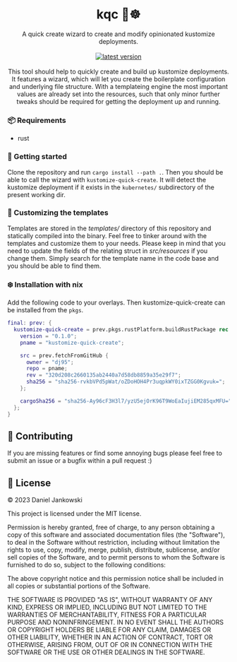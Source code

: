 <h1 align="center">kqc 🚀☸️</h1>

<p align="center">
  A quick create wizard to create and modify opinionated kustomize deployments.
  <br><br>
  <a href="https://github.com/dj95/kubernetes-quick-create/releases">
    <img alt="latest version" src="https://img.shields.io/github/tag/dj95/kubernetes-quick-create.svg" />
  </a>
  <br><br>
  This tool should help to quickly create and build up kustomize deployments. It features a wizard, which
  will let you create the boilerplate configuration and underlying file structure. With a templateing
  engine the most important values are already set into the resources, such that only minor further tweaks
  should be required for getting the deployment up and running.
</p>


### 📦 Requirements

- rust


### 🚀 Getting started

Clone the repository and run `cargo install --path .`. Then you should be able to call the wizard with `kustomize-quick-create`.
It will detect the kustomize deployment if it exists in the `kubernetes/` subdirectory of the present working dir.


### 🧪 Customizing the templates

Templates are stored in the *templates/* directory of this repository and statically compiled into the binary.
Feel free to tinker around with the templates and customize them to your needs.
Please keep in mind that you need to update the fields of the relating struct in *src/resources* if you change them.
Simply search for the template name in the code base and you should be able to find them.


### ❄️ Installation with nix


Add the following code to your overlays. Then kustomize-quick-create can be installed from the `pkgs`.

```nix
final: prev: {
  kustomize-quick-create = prev.pkgs.rustPlatform.buildRustPackage rec {
    version = "0.1.0";
    pname = "kustomize-quick-create";

    src = prev.fetchFromGitHub {
      owner = "dj95";
      repo = pname;
      rev = "320d208c2660135ab2440a7d58db8859a35e29f7";
      sha256 = "sha256-rvkbVPd5pWat/oZDoHOH4Pr3uqpkWY0ixTZGG0Kgvuk=";
    };

    cargoSha256 = "sha256-Ay96cF3H3l7/yzU5ejOrK96T9WoEaIujiEM285qxMFU=";
  };
}
```


## 🤝 Contributing

If you are missing features or find some annoying bugs please feel free to submit an issue or a bugfix within a pull request :)


## 📝 License

© 2023 Daniel Jankowski


This project is licensed under the MIT license.


Permission is hereby granted, free of charge, to any person obtaining a copy
of this software and associated documentation files (the "Software"), to deal
in the Software without restriction, including without limitation the rights
to use, copy, modify, merge, publish, distribute, sublicense, and/or sell
copies of the Software, and to permit persons to whom the Software is
furnished to do so, subject to the following conditions:


The above copyright notice and this permission notice shall be included in all
copies or substantial portions of the Software.


THE SOFTWARE IS PROVIDED "AS IS", WITHOUT WARRANTY OF ANY KIND, EXPRESS OR
IMPLIED, INCLUDING BUT NOT LIMITED TO THE WARRANTIES OF MERCHANTABILITY,
FITNESS FOR A PARTICULAR PURPOSE AND NONINFRINGEMENT. IN NO EVENT SHALL THE
AUTHORS OR COPYRIGHT HOLDERS BE LIABLE FOR ANY CLAIM, DAMAGES OR OTHER
LIABILITY, WHETHER IN AN ACTION OF CONTRACT, TORT OR OTHERWISE, ARISING FROM,
OUT OF OR IN CONNECTION WITH THE SOFTWARE OR THE USE OR OTHER DEALINGS IN THE
SOFTWARE.
